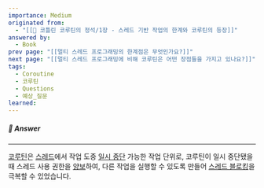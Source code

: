 ```yaml
---
importance: Medium
originated from:
  - "[[📘 코틀린 코루틴의 정석/1장 - 스레드 기반 작업의 한계와 코루틴의 등장]]"
answered by:
  - Book
prev page: "[[멀티 스레드 프로그래밍의 한계점은 무엇인가요?]]"
next page: "[[멀티 스레드 프로그래밍에 비해 코루틴은 어떤 장점들을 가지고 있나요?]]"
tags:
  - Coroutine
  - 코루틴
  - Questions
  - 예상_질문
learned:
---
```

##### 💬 Answer
---
[코루틴](코루틴.md)은 [스레드](스레드.md)에서 작업 도중 [일시 중단](일시%20중단.md) 가능한 작업 단위로, 코루틴이 일시 중단됐을 때 스레드 사용 권한을 [양보](양보.md)하여, 다른 작업을 실행할 수 있도록 만들어 [스레드 블로킹](스레드%20블로킹.md)을 극복할 수 있었습니다.
